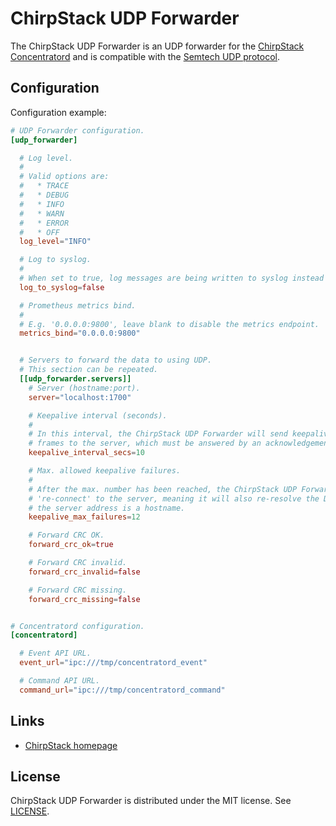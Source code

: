 # ChirpStack UDP Forwarder

The ChirpStack UDP Forwarder is an UDP forwarder for the [ChirpStack Concentratord](https://www.chirpstack.io/docs/chirpstack-concentratord/index.html)
and is compatible with the [Semtech UDP protocol](https://github.com/Lora-net/packet_forwarder/blob/master/PROTOCOL.TXT).

## Configuration

Configuration example:

```toml
# UDP Forwarder configuration.
[udp_forwarder]

  # Log level.
  #
  # Valid options are:
  #   * TRACE
  #   * DEBUG
  #   * INFO
  #   * WARN
  #   * ERROR
  #   * OFF
  log_level="INFO"

  # Log to syslog.
  #
  # When set to true, log messages are being written to syslog instead of stdout.
  log_to_syslog=false

  # Prometheus metrics bind.
  #
  # E.g. '0.0.0.0:9800', leave blank to disable the metrics endpoint.
  metrics_bind="0.0.0.0:9800"


  # Servers to forward the data to using UDP.
  # This section can be repeated.
  [[udp_forwarder.servers]]
    # Server (hostname:port).
    server="localhost:1700"

    # Keepalive interval (seconds).
    #
    # In this interval, the ChirpStack UDP Forwarder will send keepalive
    # frames to the server, which must be answered by an acknowledgement.
    keepalive_interval_secs=10

    # Max. allowed keepalive failures.
    #
    # After the max. number has been reached, the ChirpStack UDP Forwarder will
    # 're-connect' to the server, meaning it will also re-resolve the DNS in case
    # the server address is a hostname.
    keepalive_max_failures=12

	# Forward CRC OK.
	forward_crc_ok=true

	# Forward CRC invalid.
	forward_crc_invalid=false

	# Forward CRC missing.
	forward_crc_missing=false


# Concentratord configuration.
[concentratord]

  # Event API URL.
  event_url="ipc:///tmp/concentratord_event"

  # Command API URL.
  command_url="ipc:///tmp/concentratord_command"
```

## Links

* [ChirpStack homepage](https://www.chirpstack.io/)

## License

ChirpStack UDP Forwarder is distributed under the MIT license. See
[LICENSE](https://github.com/brocaar/chirpstack-udp-bridge/blob/master/LICENSE).
